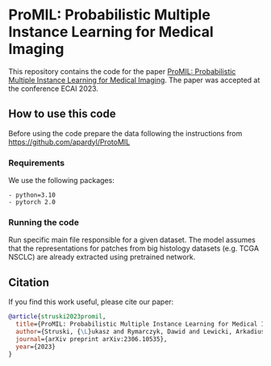 # ProMIL: Probabilistic Multiple Instance Learning for Medical Imaging

This repository contains the code for the paper [ProMIL: Probabilistic Multiple Instance Learning for Medical Imaging](https://arxiv.org/abs/2306.10535). The paper was accepted at the conference ECAI 2023.


## How to use this code

Before using the code prepare the data following the instructions from https://github.com/apardyl/ProtoMIL

### Requirements

We use the following packages:

```
- python=3.10
- pytorch 2.0
```

### Running the code

Run specific main file responsible for a given dataset. The model assumes that the representations for patches from big histology datasets (e.g. TCGA NSCLC) are already extracted using pretrained network.


## Citation

If you find this work useful, please cite our paper:
```bibtex
@article{struski2023promil,
  title={ProMIL: Probabilistic Multiple Instance Learning for Medical Imaging},
  author={Struski, {\L}ukasz and Rymarczyk, Dawid and Lewicki, Arkadiusz and Sabiniewicz, Robert and Tabor, Jacek and Zieli{\'n}ski, Bartosz},
  journal={arXiv preprint arXiv:2306.10535},
  year={2023}
}

```
